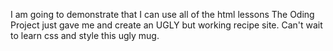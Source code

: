 I am going to demonstrate that I can use all of the html lessons The Oding Project just gave me and create an UGLY but working recipe site. Can't wait to learn css and style this ugly mug.